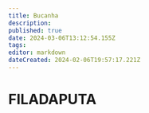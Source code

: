 ```yaml
---
title: Bucanha
description: 
published: true
date: 2024-03-06T13:12:54.155Z
tags: 
editor: markdown
dateCreated: 2024-02-06T19:57:17.221Z
---
```


# FILADAPUTA